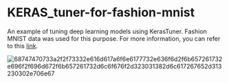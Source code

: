 # KERAS_tuner-for-fashion-mnist

An example of tuning deep learning models using KerasTuner. Fashion MNIST data was used for this purpose. For more information, you can refer to this [link](https://keras.io/keras_tuner/).

![68747470733a2f2f73332e616d617a6f6e6177732e636f6d2f6b657261732e696f2f696d672f6b657261732d6c6f676f2d323031382d6c617267652d313230302e706e67](https://user-images.githubusercontent.com/78655282/196051269-17350288-bc1e-4500-9a38-8741325e7b81.png)
